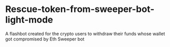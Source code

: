 # Rescue-token-from-sweeper-bot-light-mode
A flashbot created for the crypto users to withdraw their funds whose wallet got compromised by Eth Sweeper bot
